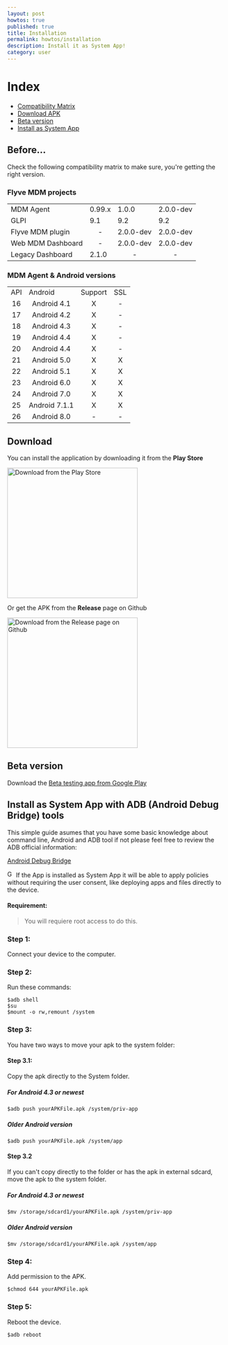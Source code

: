 ```yaml
---
layout: post
howtos: true
published: true
title: Installation
permalink: howtos/installation
description: Install it as System App!
category: user
---
```


# Index

* [Compatibility Matrix](#before)
* [Download APK](#download)
* [Beta version](#beta-version)
* [Install as System App](#system-app)

## Before\.\.\.

Check the following compatibility matrix to make sure, you're getting the right version.

### Flyve MDM projects

<table class="zebra-style">
    <tr>
        <td>MDM Agent</td>
        <td>0.99.x</td>
        <td>1.0.0</td>
        <td>2.0.0-dev</td>
    </tr>
    <tr>
        <td>GLPI</td>
        <td>9.1</td>
        <td>9.2</td>
        <td>9.2</td>
    </tr>
    <tr>
        <td>Flyve MDM plugin</td>
        <td align="center">-</td>
        <td>2.0.0-dev</td>
        <td>2.0.0-dev</td>
    </tr>
    <tr>
        <td>Web MDM Dashboard</td>
        <td align="center">-</td>
        <td>2.0.0-dev</td>
        <td>2.0.0-dev</td>
    </tr>
    <tr>
        <td>Legacy Dashboard</td>
        <td>2.1.0</td>
        <td align="center">-</td>
        <td align="center">-</td>
    </tr>
</table>

### MDM Agent & Android versions

<table class="zebra-style">
    <tr>
        <td>API</td>
        <td>Android</td>
        <td>Support</td>
        <td>SSL</td>
    </tr>
    <tr>
        <td align="center">16</td>
        <td align="center">Android 4.1</td>
        <td align="center">X</td>
        <td align="center">-</td>
    </tr>
    <tr>
        <td align="center">17</td>
        <td align="center">Android 4.2</td>
        <td align="center">X</td>
        <td align="center">-</td>
    </tr>
    <tr>
        <td align="center">18</td>
        <td align="center">Android 4.3</td>
        <td align="center">X</td>
        <td align="center">-</td>
    </tr>
    <tr>
        <td align="center">19</td>
        <td align="center">Android 4.4</td>
        <td align="center">X</td>
        <td align="center">-</td>
    </tr>
    <tr>
        <td align="center">20</td>
        <td align="center">Android 4.4</td>
        <td align="center">X</td>
        <td align="center">-</td>
    </tr>
    <tr>
        <td align="center">21</td>
        <td align="center">Android 5.0</td>
        <td align="center">X</td>
        <td align="center">X</td>
    </tr>
    <tr>
        <td align="center">22</td>
        <td align="center">Android 5.1</td>
        <td align="center">X</td>
        <td align="center">X</td>
    </tr>
    <tr>
        <td align="center">23</td>
        <td align="center">Android 6.0</td>
        <td align="center">X</td>
        <td align="center">X</td>
    </tr>
    <tr>
        <td align="center">24</td>
        <td align="center">Android 7.0</td>
        <td align="center">X</td>
        <td align="center">X</td>
    </tr>
    <tr>
        <td align="center">25</td>
        <td align="center">Android 7.1.1</td>
        <td align="center">X</td>
        <td align="center">X</td>
    </tr>
    <tr>
        <td align="center">26</td>
        <td align="center">Android 8.0</td>
        <td align="center">-</td>
        <td align="center">-</td>
    </tr>
</table>

## Download

You can install the application by downloading it from the **Play Store**

<a href="https://play.google.com/store/apps/details?id=org.flyve.mdm.agent" target="_blank"><img src="https://user-images.githubusercontent.com/663460/26973322-4ddf78a4-4d16-11e7-8b58-4c03b4bc2490.png" width="300" alt="Download from the Play Store"></a>

<!--Or from **F-Droid**

<a href="" target="_blank"><img src="https://camo.githubusercontent.com/f9574a79e3fe61202392c44e55f0bdab261a9561/68747470733a2f2f662d64726f69642e6f72672f62616467652f6765742d69742d6f6e2e706e67" width="300" alt="Download from the F-Droid"></a>-->

Or get the APK from the **Release** page on Github

<a href="https://github.com/flyve-mdm/android-mdm-agent/releases" target="_blank"><img src="https://user-images.githubusercontent.com/663460/26973090-f8fdc986-4d14-11e7-995a-e7c5e79ed925.png" width="300" alt="Download from the Release page on Github"></a>

## Beta version

Download the [Beta testing app from Google Play](https://play.google.com/apps/testing/org.flyve.mdm.agent)

## <a name="system-app"></a>Install as System App with ADB (Android Debug Bridge) tools

This simple guide asumes that you have some basic knowledge about command line, Android and ADB tool if not please feel free to review the ADB official information:

[Android Debug Bridge](https://developer.android.com/studio/command-line/adb.html?hl=es-419)

<img src="{{ '/images/picto-information.png' | absolute_url }}" alt="Good to know: " height="16px">  If the App is installed as System App it will be able to apply policies without requiring the user consent, like deploying apps and files directly to the device.

#### Requirement:

> You will requiere root access to do this.

### Step 1:

Connect your device to the computer.

### Step 2:

Run these commands:

```shell
$adb shell
$su
$mount -o rw,remount /system
```

### Step 3:

You have two ways to move your apk to the system folder:

#### Step 3.1:

Copy the apk directly to the System folder.

##### For Android 4.3 or newest

```shell
$adb push yourAPKFile.apk /system/priv-app
```

##### Older Android version

```shell
$adb push yourAPKFile.apk /system/app
```

#### Step 3.2

If you can't copy directly to the folder or has the apk in external sdcard, move the apk to the system folder.

##### For Android 4.3 or newest

```shell
$mv /storage/sdcard1/yourAPKFile.apk /system/priv-app
```

##### Older Android version

```shell
$mv /storage/sdcard1/yourAPKFile.apk /system/app
```

### Step 4:

Add permission to the APK.

```shell
$chmod 644 yourAPKFile.apk
```

### Step 5:

Reboot the device.

```shell
$adb reboot
```